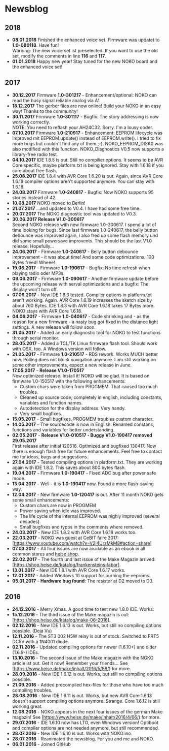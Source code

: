 # Newsblog

## 2018  
* **08.01.2018** Finished the enhanced voice set. Firmware was updatet to **1.0-080118**. Have fun!  
  Warning: The new voice set ist preselected. If you want to use the old set, modify the comments in line **116** and **117**.  
* **01.01.2018** Happy new year! Stay tuned for the new NOKO board and the enhanced voice set!  
  
## 2017
* **30.12.2017** Firmware **1.0-301217** - Enhancement/optional: NOKO can read the busy signal reliable analog via A1  
* **18.12.2017** The gerber files are now online! Build your NOKO in an easy way! Thanks to the community!  
* **30.11.2017** Firmware **1.0-301117** - Bugfix: The story addressing is now working correctly.  
NOTE: You need to reflash your AH24C32. Sorry. I'm a lousy coder.  
* **07.10.2017** Firmware **1.0-210917** - Enhancement: EEPROM lifecycle was improved mit EEPROM.update() instead of EEPROM.write(). I tried to fix more bugs but couldn't find any of them ;-). NOKO_EEPROM_DISK0 was also modified with this function. NOKO_Diagnostics V0.5 now supports a library-free radio test.  
* **04.10.2017** IDE 1.8.5 is out. Still no compilier options. It seems to be AVR Core specific, maybe platform.txt is being ignored. Stay with 1.6.18 if you care about free flash.  
* **25.08.2017** IDE 1.8.4 with AVR Core 1.6.20 is out. Again, since AVR Core 1.6.19 compiler options aren't supported anymore. You can stay with 1.6.18. 
* **24.08.2017** Firmware **1.0-240817** - Bugfix: Now NOKO supports 95 stories instead of 42.  
* **10.08.2017** NOKO moved to Berlin!  
* **21.07.2017** ...and updated to V0.4. I have had some free time.  
* **20.07.2017** The NOKO diagnostic tool was updated to V0.3.  
* **30.06.2017** **Release V1.0-300617**  
Second NOKO release with new firmware 1.0-300617. I spend a lot of time looking for bugs. Since last firmware 1.0-240617, the belly button debounce was improved again, i also fred up some flash memory und did some small powersave improvents. This should be the last V1.0 release. Hopefully...  
* **24.06.2017** - Firmware **1.0-240617** - Belly button debounce improvement - it was about time! And some code optimizations. 100 Bytes freed! Wheee!  
* **19.06.2017** - Firmware **1.0-190617** - Bugfix: No time refresh when playing radio oder MP3s.  
* **09.06.2017** - Firmware **1.0-090617** - Another firmware update before the upcoming release with serval optimizations and a bugfix: The display won't turn off. 
* **07.06.2017** - New IDE 1.8.3 tested. Compiler options in platform.txt aren't working. Again. AVR Core 1.6.19 increases the sketch size by about 760 Bytes. IDE 1.8.3 with AVR Core 1.6.18 takes 17 Bytes more. NOKO stays with AVR Core 1.6.18.  
* **04.06.2017** - Firmware **1.0-040617** - Code shrinking and - as the reason for a new firmware - a nasty bug got fixed in the distance light settings. A new release will follow soon.  
* **31.05.2017** - Added an early diagnostic tool for NOKO to test functions through serial monitor.  
* **28.05.2017** - Added a TCL/TK Linux firmware flash tool. Should work with OSX, too. A Windows version will follow.  
* **21.05.2017** - Firmware **1.0-210517** - RDS rework. Works MUCH better now. Polling does not block navigation anymore. I am still working on some other improvements, expect a new release in June.    
* **17.05.2017** - **Release V1.0-170517**  
New optimized release. Install it! NOKO will be glad. It is based on firmware 1.0-150517 with the following enhancements:  
  * Custom chars were taken from PROGMEM. That caused too much troubles.  
  * Cleaned up source code, completely in english, including constants, variables and function names.    
  * Autodetection for the display address. Very handy.  
  * Very small bugfixes.  
* **15.05.2017** - Small bugfixes. PROGMEM troubles custom character.  
* **14.05.2017** - The sourcecode is now in English. Renamed constans, functions and variables for better understanding.  
* **02.05.2017** - **Release V1.0-010517 - Buggy V1.0-190417 removed 29.05.2017**  
First release after initial 120516. Optimized and bugfixed 130417. Now there is enough flash free for future enhancements. Feel free to contact me for ideas, bugs and suggestions.  
* **27.04.2017** - Tested compiling options in platform.txt. They are working again with IDE 1.8.2. This saves about 800 bytes flash.  
* **19.04.2017** - Firmware **1.0-190417** - Fixed ADC bug after power safe mode.  
* **13.04.2017** - Well - it is **1.0-130417** now. Found a more flash-saving way.   
* **12.04.2017** - New firmware **1.0-120417** is out. After 11 month NOKO gets some small enhancements:
  * Custom chars are now in PROGMEM  
  * Power saving when idle was improved.
  * The life cycle of the internal EEPROM was highly improved (several decades).
  * Small bugfixes and typos in the comments where removed.
* **24.03.2017** - New IDE 1.8.2 with AVR Core 1.6.18 works too.  
* **22.03.2017** - NOKO was guest at CeBIT faire 2017: [https://www.youtube.com/watch?v=V2i4UrzMkM8#action=share]  
* **07.03.2017** - All four issues are now available as an ebook in all common stores and [heise shop](https://shop.heise.de/katalog/make-noko-das-mp3-monster?pk_campaign=dossnoko&pk_kwd=t1).  
* **22.02.2017** - The fourth und last issue of the Make Magazin arrived: [https://shop.heise.de/katalog/frankensteins-labor].  
* **13.01.2017** - New IDE 1.8.1 with AVR Core 1.6.17 works.  
* **12.01.2017** - Added Windows 10 support for burning the eeproms.  
* **05.01.2017** - **Hardware bug found**: The resistor at D2 moved to D3.  
  
## 2016
* **24.12.2016** - Merry Xmas. A good time to test new 1.8.0 IDE. Works.  
* **15.12.2016** - The third issue of the Make magazin is out: [https://shop.heise.de/katalog/make-06-2016].  
* **02.12.2016** - New IDE 1.6.13 is out. Works, but still no compiling options possible. (Deja Vu)  
* **12.11.2016** - The ST3 002 H5W relay is out of stock. Switched to FRT5 DC5V with a 1N4001 diode.  
* **02.11.2016** - Updated compiling options for newer (1.6.10+) and older (1.6.9-) IDEs.
* **13.10.2016** - The second issue of the Make magazin with the NOKO article ist out. Get it now! Remember your friends... See [https://www.heise.de/make/inhalt/2016/5/68/) for more.  
* **28.09.2016** - New IDE 1.6.12 is out. Works, but still no compiling options possible. 
* **21.09.2016** - Added precompiled hex-files for those who have too much compiling troubles.  
* **28.08.2016** - New IDE 1.6.11 is out. Works, but new AVR Core 1.6.13 doesn't support compiling options anymore. Strange. Core 1.6.12 is still working great.    
* **12.08.2016** - NOKO appears in the next four issues of the german Make magazin! See [https://www.heise.de/make/inhalt/2016/4/66/) for more.  
* **29.07.2016** - IDE 1.6.10 now has LTO, even Windows version! Optiboot and compiler options are not needed anymore, but still recommended.  
* **28.07.2016** - New IDE 1.6.10 is out. Works with NOKO.ino. 
* **28.07.2016** - Reanimated the newsblog. For you and me and NOKO.  
* **06.01.2016** - Joined GitHub  
